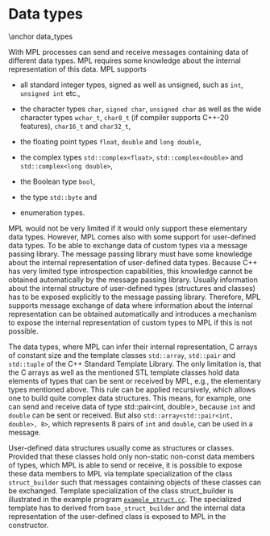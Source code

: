# Data types
 \anchor data_types

With MPL processes can send and receive messages containing data of 
different data types. MPL requires some knowledge about the internal 
representation of this data. MPL supports

* all standard integer types, signed as well as unsigned, such as `int`,
  `unsigned int` etc.,
    
* the character types `char`, `signed char`, `unsigned char` as well as 
  the wide character types `wchar_t`, `char8_t` (if compiler supports 
  C++-20 features), `char16_t` and `char32_t`,

* the floating point types `float`, `double` and `long double`,

* the complex types `std::complex<float>`, `std::complex<double>` and
  `std::complex<long double>`,
  
* the Boolean type `bool`, 

* the type `std::byte` and

* enumeration types.

MPL would not be very limited if it would only support these elementary
data types. However, MPL comes also with some support for user-defined
data types. To be able to exchange data of custom types via a message
passing library. The message passing library must have some knowledge
about the internal representation of user-defined data types. Because
C++ has very limited type introspection capabilities, this knowledge
cannot be obtained automatically by the message passing library. Usually
information about the internal structure of user-defined types 
(structures and classes) has to be exposed explicitly to the message
passing library. Therefore, MPL supports message exchange of data where
information about the internal representation can be obtained
automatically and introduces a mechanism to expose the internal
representation of custom types to MPL if this is not possible.

The data types, where MPL can infer their internal representation, C 
arrays of constant size and the template classes
`std::array`, `std::pair` and `std::tuple` of the C++ Standard Template
Library. The only limitation is, that the C arrays as well as the 
mentioned STL template classes hold data elements of types that can be 
sent or received by MPL, e.g., the elementary types mentioned above. 
This rule can be applied recursively, which allows one to build quite 
complex data structures. This means, for example, one can send and 
receive data of type std::pair<int, double>, because `int` and
`double` can be sent or received. But also 
`std::array<std::pair<int, double>, 8>`, which represents 8 pairs of 
`int` and `double`, can be used in a message.

User-defined data structures usually come as structures or classes.
Provided that these classes hold only non-static non-const data members
of types, which MPL is able to send or receive, it is possible to expose
these data members to MPL via template specialization of the class
`struct_builder` such that messages containing objects of these classes
can be exchanged. Template specialization of the class struct_builder is
illustrated in the example program [`example_struct.cc`](struct_8cc-example.html). 
The specialized template has to derived from `base_struct_builder` and 
the internal data representation of the user-defined class is exposed 
to MPL in the constructor. 

